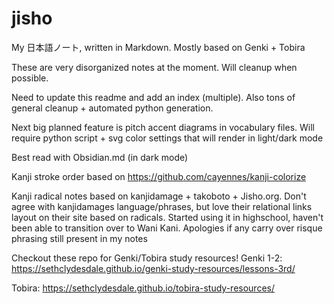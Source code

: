 # jisho

My 日本語ノート, written in Markdown.
Mostly based on Genki + Tobira

These are very disorganized notes at the moment. Will cleanup when possible.

Need to update this readme and add an index (multiple). 
Also tons of general cleanup + automated python generation.

Next big planned feature is pitch accent diagrams in vocabulary files. Will require python script + svg color settings that will render in light/dark mode 

Best read with Obsidian.md (in dark mode)

Kanji stroke order based on 
https://github.com/cayennes/kanji-colorize

Kanji radical notes based on kanjidamage + takoboto + Jisho.org. 
Don't agree with kanjidamages language/phrases, but love their relational links layout on their site based on radicals. Started using it in highschool, haven't been able to transition over to Wani Kani.
Apologies if any carry over risque phrasing still present in my notes


Checkout these repo for Genki/Tobira study resources!
Genki 1-2:
https://sethclydesdale.github.io/genki-study-resources/lessons-3rd/

Tobira:
https://sethclydesdale.github.io/tobira-study-resources/
